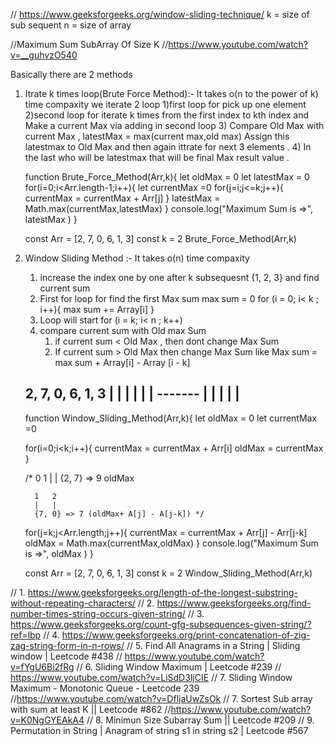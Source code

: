 // https://www.geeksforgeeks.org/window-sliding-technique/
k = size of sub sequent 
n = size of array

//Maximum Sum SubArray Of Size K //https://www.youtube.com/watch?v=__guhvzO540


Basically there are 2 methods 
1. Itrate k times loop(Brute Force Method):-
    It takes o(n to the power of k) time compaxity
    we iterate 2 loop 
    1)first loop for pick up one element 
    2)second loop for iterate k times from the first index to kth index and Make a current  Max via adding in second  loop 
    3) Compare Old Max with current Max , latestMax = max(current max,old max) Assign this latestmax to Old Max and then again ittrate for next 3 elements .
    4) In the last who will be latestmax that will be final Max result value . 

   function Brute_Force_Method(Arr,k){
      let oldMax = 0
      let latestMax = 0
      for(i=0;i<Arr.length-1;i++){
         let currentMax =0 
         for(j=i;j<=k;j++){
            currentMax = currentMax + Arr[j]
         }
         latestMax = Math.max(currentMax,latestMax)
      }
      console.log("Maximum Sum is =>", latestMax )
   }

   const Arr = [2, 7, 0, 6, 1, 3]
   const k = 2 
   Brute_Force_Method(Arr,k)

2. Window Sliding Method :- 
    It takes o(n) time compaxity 
    1. increase the index one by one after k subsequesnt  {1, 2, 3} and find current sum 
    2. First for loop for find the first Max sum 
       max sum = 0
       for (i = 0; i< k ; i++){
           max sum += Array[i] 
       }
    2. Loop will start 
       for (i = k; i< n ; k++)
    2. compare current sum with Old max Sum 
       1. if current sum < Old Max , then dont change Max Sum 
       2. If current sum > Old Max then change Max Sum like 
          Max sum = max sum + Array[i] - Array [i - k]


   2, 7, 0, 6, 1, 3
   |     |  |
   |     |  |
   -------  |
      |     |
      |     |
      -------

   function Window_Sliding_Method(Arr,k){
      let oldMax = 0
      let currentMax =0 

      for(i=0;i<k;i++){
         currentMax = currentMax + Arr[i]
         oldMax = currentMax
      }

      /* 0   1
      |   |
      {2, 7} => 9 oldMax

         1   2
         |   |
         {7, 0} => 7 (oldMax+ A[j] - A[j-k]) */

      for(j=k;j<Arr.length;j++){
         currentMax = currentMax + Arr[j] - Arr[j-k]
         oldMax = Math.max(currentMax,oldMax)
      }
      console.log("Maximum Sum is =>", oldMax )
   }

   const Arr = [2, 7, 0, 6, 1, 3]
   const k = 2 
   Window_Sliding_Method(Arr,k)
    
// 1. https://www.geeksforgeeks.org/length-of-the-longest-substring-without-repeating-characters/
// 2. https://www.geeksforgeeks.org/find-number-times-string-occurs-given-string/
// 3. https://www.geeksforgeeks.org/count-gfg-subsequences-given-string/?ref=lbp
// 4. https://www.geeksforgeeks.org/print-concatenation-of-zig-zag-string-form-in-n-rows/
// 5. Find All Anagrams in a String | Sliding window | Leetcode #438 // https://www.youtube.com/watch?v=fYgU6Bi2fRg
// 6. Sliding Window Maximum | Leetcode #239  // https://www.youtube.com/watch?v=LiSdD3ljCIE
// 7. Sliding Window Maximum - Monotonic Queue - Leetcode 239 //https://www.youtube.com/watch?v=DfljaUwZsOk
// 7. Sortest Sub array with sum at least K || Leetcode #862 //https://www.youtube.com/watch?v=K0NgGYEAkA4
// 8. Minimun Size Subarray Sum || Leetcode #209
// 9. Permutation in String | Anagram of string s1 in string s2 | Leetcode #567





